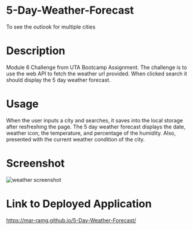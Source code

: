 # 5-Day-Weather-Forecast
To see the outlook for multiple cities

# Description
Module 6 Challenge from UTA Bootcamp Assignment. The challenge is to use the web API to fetch the weather url provided. When clicked search it should display the 5 day weather forecast. 

# Usage 
When the user inputs a city and searches, it saves into the local storage after resfreshing the page. The 5 day weather forecast displays the date, weather icon, the temperature, and percentage of the humidity. Also, presented with the current weather condition of the city. 

# Screenshot
![weather screenshot](https://user-images.githubusercontent.com/110949754/197895007-3c0aa22e-0e85-4756-824d-57f87110d161.PNG)

# Link to Deployed Application
https://mar-ramg.github.io/5-Day-Weather-Forecast/ 

